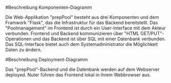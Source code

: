 #Beschreibung Komponenten-Diagramm

Die Web-Applikation "prepPool" besteht aus drei Komponenten und dem Framwork "Flask", das die Infrastruktur für das Backend bereitstellt. Das "Poolmanagement" im Frontend ist durch ein User-Interface mit dem Akteur verbunden. Frontend und Backend kommunizieren über "HTML GET/PUT"-Operationen und das Backend ist über SQL mit einer Datenbank verbunden. Das SQL-Interface bietet auch dem Systemadministrator die Möglichkeit Daten zu ändern. 




#Beschreibung Deployment-Diagramm

Das "prepPool"-Backend und die Datenbank werden auf dem Webserver deployed. Nuter führen das Frontend lokal in ihrem Webbrowser aus.
